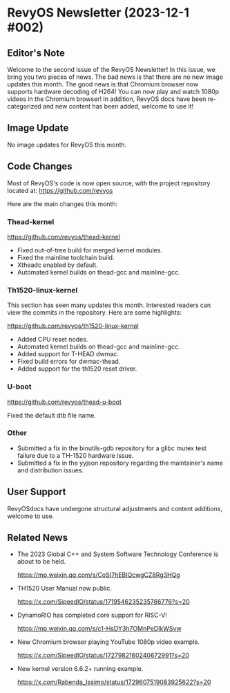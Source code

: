 # RevyOS Newsletter (2023-12-1 #002)

## Editor's Note

Welcome to the second issue of the RevyOS Newsletter! In this issue, we bring you two pieces of news. The bad news is that there are no new image updates this month. The good news is that Chromium browser now supports hardware decoding of H264! You can now play and watch 1080p videos in the Chromium browser! In addition, RevyOS docs have been re-categorized and new content has been added, welcome to use it!

## Image Update

No image updates for RevyOS this month.

## Code Changes

Most of RevyOS's code is now open source, with the project repository located at: https://github.com/revyos

Here are the main changes this month:

### Thead-kernel

https://github.com/revyos/thead-kernel

- Fixed out-of-tree build for merged kernel modules.
- Fixed the mainline toolchain build.
- Xtheadc enabled by default.
- Automated kernel builds on thead-gcc and mainline-gcc.

### Th1520-linux-kernel

This section has seen many updates this month. Interested readers can view the commits in the repository. Here are some highlights:

https://github.com/revyos/th1520-linux-kernel

- Added CPU reset nodes.
- Automated kernel builds on thead-gcc and mainline-gcc.
- Added support for T-HEAD dwmac.
- Fixed build errors for dwmac-thead.
- Added support for the th1520 reset driver.

### U-boot

https://github.com/revyos/thead-u-boot

Fixed the default dtb file name.

### Other

- Submitted a fix in the binutils-gdb repository for a glibc mutex test failure due to a TH-1520 hardware issue.
- Submitted a fix in the yyjson repository regarding the maintainer's name and distribution issues.

## User Support

RevyOSdocs have undergone structural adjustments and content additions, welcome to use.

## Related News

- The 2023 Global C++ and System Software Technology Conference is about to be held.

  https://mp.weixin.qq.com/s/CoSI7hEBIQcwgCZ8Rg3HQg

- TH1520 User Manual now public.

  https://x.com/SipeedIO/status/1719546235235766776?s=20

- DynamoRIO has completed core support for RISC-V!

  https://mp.weixin.qq.com/s/c1-HsDY3h7OMnPeDIkWSvw

- New Chromium browser playing YouTube 1080p video example.

  https://x.com/SipeedIO/status/1727982160240672991?s=20

- New kernel version 6.6.2+ running example.

  https://x.com/Rabenda_Issimo/status/1729607519083925622?s=20
